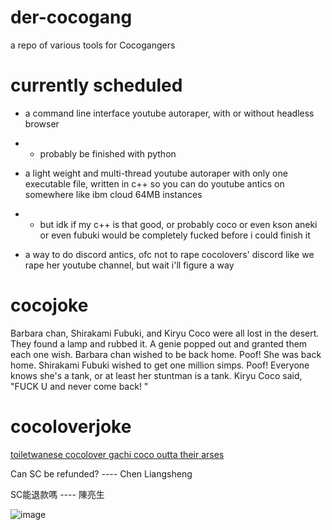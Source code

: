 # der-cocogang
a repo of various tools for Cocogangers

# currently scheduled

 - a command line interface youtube autoraper, with or without headless browser
 - - probably be finished with python
 
 - a light weight and multi-thread youtube autoraper with only one executable file, written in c++ so you can do youtube antics on somewhere like ibm cloud 64MB instances
 - - but idk if my c++ is that good, or probably coco or even kson aneki or even fubuki would be completely fucked before i could finish it
 
 - a way to do discord antics, ofc not to rape cocolovers' discord like we rape her youtube channel, but wait i'll figure a way
 
# cocojoke

Barbara chan, Shirakami Fubuki, and Kiryu Coco were all lost in the desert. They found a lamp and rubbed it. A genie popped out and granted them each one wish. Barbara chan wished to be back home. Poof! She was back home. Shirakami Fubuki wished to get one million simps. Poof! Everyone knows she's a tank, or at least her stuntman is a tank. Kiryu Coco said, "FUCK U and never come back! "

# cocoloverjoke

[toiletwanese cocolover gachi coco outta their arses](https://www.ptt.cc/bbs/c_chat/M.1601289577.A.56A.html)

Can SC be refunded? ---- Chen Liangsheng

SC能退款嗎 ---- 陳亮生

![image](https://img.nga.178.com/attachments/mon_202010/26/-zue37Q5-caw2KiT1kSbk-84.jpg)
